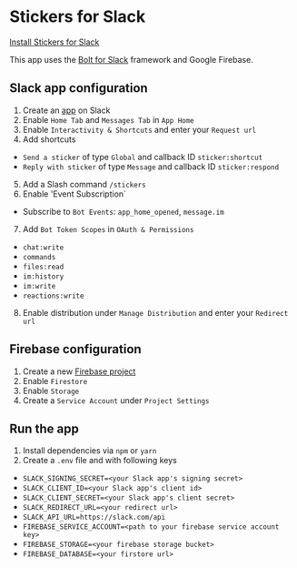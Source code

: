 # Stickers for Slack

[Install Stickers for Slack](https://slack.com/oauth/v2/authorize?client_id=567034155908.943035455044&scope=chat:write,commands,im:history,im:write,reactions:write,files:read)

This app uses the [Bolt for Slack](https://slack.dev/bolt/concepts) framework and Google Firebase.

## Slack app configuration


1. Create an [app](https://api.slack.com/apps) on Slack
2. Enable `Home Tab` and `Messages Tab` in `App Home`
3. Enable `Interactivity & Shortcuts` and enter your `Request url`
4. Add shortcuts
  - `Send a sticker` of type `Global` and callback ID `sticker:shortcut`
  - `Reply with sticker` of type `Message` and callback ID `sticker:respond`
5. Add a Slash command `/stickers`
6. Enable 'Event Subscription`
  - Subscribe to `Bot Events`: `app_home_opened`, `message.im`
7. Add `Bot Token Scopes` in `OAuth & Permissions`
  - `chat:write`
  - `commands`
  - `files:read`
  - `im:history`
  - `im:write`
  - `reactions:write`
8. Enable distribution under `Manage Distribution` and enter your `Redirect url`

## Firebase configuration

1. Create a new [Firebase project](https://console.firebase.google.com)
2. Enable `Firestore`
3. Enable `Storage`
4. Create a `Service Account` under `Project Settings`

## Run the app

1. Install dependencies via `npm` or `yarn`
2. Create a `.env` file and with following keys
  - `SLACK_SIGNING_SECRET=<your Slack app's signing secret>`
  - `SLACK_CLIENT_ID=<your Slack app's client id>`
  - `SLACK_CLIENT_SECRET=<your Slack app's client secret>`
  - `SLACK_REDIRECT_URL=<your redirect url>`
  - `SLACK_API_URL=https://slack.com/api`
  - `FIREBASE_SERVICE_ACCOUNT=<path to your firebase service account key>`
  - `FIREBASE_STORAGE=<your firebase storage bucket>`
  - `FIREBASE_DATABASE=<your firstore url>`
